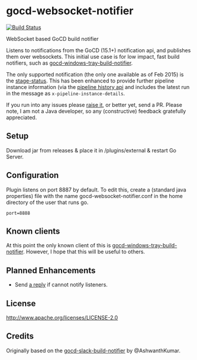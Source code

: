 # gocd-websocket-notifier

[![Build Status](https://travis-ci.org/matt-richardson/gocd-websocket-notifier.svg?branch=master)](https://travis-ci.org/matt-richardson/gocd-websocket-notifier)

WebSocket based GoCD build notifier

Listens to notifications from the GoCD (15.1+) notification api, and publishes them over websockets.
This initial use case is for low impact, fast build notifiers, such as
[gocd-windows-tray-build-notifier](https://github.com/matt-richardson/gocd-windows-tray-build-notifier).

The only supported notification (the only one available as of Feb 2015) is the [stage-status](http://www.go.cd/documentation/developer/writing_go_plugins/notification/version_1_0/stage_status_notification.html).
This has been enhanced to provide further pipeline instance information (via the [pipeline
history api](http://www.go.cd/documentation/user/current/api/pipeline_api.html#pipeline-history) and 
includes the latest run in the message as `x-pipeline-instance-details`.

If you run into any issues please [raise it](https://github.com/matt-richardson/gocd-websocket-notifier/issues),
or better yet, send a PR. Please note, I am not a Java developer, so any (constructive) feedback gratefully
appreciated.

## Setup
Download jar from releases & place it in /plugins/external & restart Go Server.

## Configuration
Plugin listens on port 8887 by default.
To edit this, create a (standard java properties) file with the name
gocd-websocket-notifier.conf in the home directory of the user that runs go.
````
port=8888
````

## Known clients
At this point the only known client of this is [gocd-windows-tray-build-notifier](https://github.com/matt-richardson/gocd-windows-tray-build-notifier).
However, I hope that this will be useful to others.

## Planned Enhancements
* Send [a reply](http://www.go.cd/documentation/developer/writing_go_plugins/notification/version_1_0/stage_status_notification.html#response---from-the-plugin)
if cannot notify listeners.

## License
http://www.apache.org/licenses/LICENSE-2.0

## Credits
Originally based on the [gocd-slack-build-notifier](https://github.com/ashwanthkumar/gocd-slack-build-notifier) by @AshwanthKumar.
